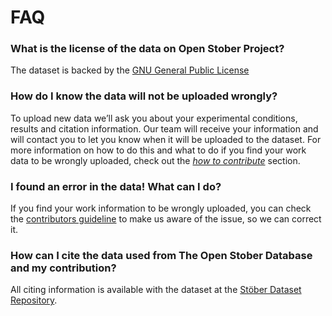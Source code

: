 # FAQ

### What is the license of the data on Open Stober Project?
The dataset is backed by the [GNU General Public License](https://open-nanosystems.github.io/open-stober-project/about/License.html)

### How do I know the data will not be uploaded wrongly? 
To upload new data we’ll ask you about your experimental conditions, results and citation information. Our team will receive your information and will contact you to let you know when it will be uploaded to the dataset. For more information on how to do this and what to do if you find your work data to be wrongly uploaded, check out the [*how to contribute*](https://open-nanosystems.github.io/open-stober-project/contribute/how.html) section.

### I found an error in the data! What can I do?
If you find your work information to be wrongly uploaded, you can check the [contributors guideline](https://open-nanosystems.github.io/open-stober-project/contribute/how.html) to make us aware of the issue, so we can correct it.

### How can I cite the data used from The Open Stober Database and my contribution?

All citing information is available with the dataset at the [Stöber Dataset Repository](https://doi.org/10.17605/OSF.IO/NR842).
